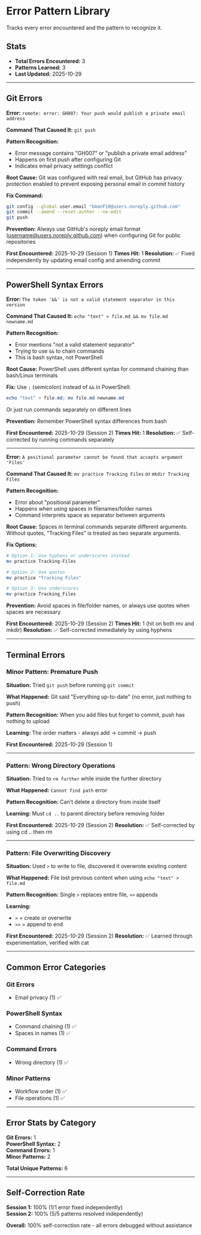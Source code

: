 # Error Pattern Library

Tracks every error encountered and the pattern to recognize it.

## Stats
- **Total Errors Encountered:** 3
- **Patterns Learned:** 3
- **Last Updated:** 2025-10-29

---

## Git Errors

**Error:** `remote: error: GH007: Your push would publish a private email address`

**Command That Caused It:** `git push`

**Pattern Recognition:** 
- Error message contains "GH007" or "publish a private email address"
- Happens on first push after configuring Git
- Indicates email privacy settings conflict

**Root Cause:** 
Git was configured with real email, but GitHub has privacy protection enabled to prevent exposing personal email in commit history

**Fix Command:**
```bash
git config --global user.email "GmanF10@users.noreply.github.com"
git commit --amend --reset-author --no-edit
git push
```

**Prevention:** Always use GitHub's noreply email format (username@users.noreply.github.com) when configuring Git for public repositories

**First Encountered:** 2025-10-29 (Session 1)
**Times Hit:** 1
**Resolution:** ✅ Fixed independently by updating email config and amending commit

---

## PowerShell Syntax Errors

**Error:** `The token '&&' is not a valid statement separator in this version`

**Command That Caused It:** `echo "text" > file.md && mv file.md newname.md`

**Pattern Recognition:**
- Error mentions "not a valid statement separator"
- Trying to use `&&` to chain commands
- This is bash syntax, not PowerShell

**Root Cause:**
PowerShell uses different syntax for command chaining than bash/Linux terminals

**Fix:**
Use `;` (semicolon) instead of `&&` in PowerShell:
```powershell
echo "text" > file.md; mv file.md newname.md
```

Or just run commands separately on different lines

**Prevention:** Remember PowerShell syntax differences from bash

**First Encountered:** 2025-10-29 (Session 2)
**Times Hit:** 1
**Resolution:** ✅ Self-corrected by running commands separately

---

**Error:** `A positional parameter cannot be found that accepts argument 'Files'`

**Command That Caused It:** `mv practice Tracking Files` or `mkdir Tracking Files`

**Pattern Recognition:**
- Error about "positional parameter"
- Happens when using spaces in filenames/folder names
- Command interprets space as separator between arguments

**Root Cause:**
Spaces in terminal commands separate different arguments. Without quotes, "Tracking Files" is treated as two separate arguments.

**Fix Options:**
```powershell
# Option 1: Use hyphens or underscores instead
mv practice Tracking-Files

# Option 2: Use quotes
mv practice "Tracking Files"

# Option 3: Use underscores
mv practice Tracking_Files
```

**Prevention:** Avoid spaces in file/folder names, or always use quotes when spaces are necessary

**First Encountered:** 2025-10-29 (Session 2)
**Times Hit:** 1 (hit on both mv and mkdir)
**Resolution:** ✅ Self-corrected immediately by using hyphens

---

## Terminal Errors

### Minor Pattern: Premature Push

**Situation:** Tried `git push` before running `git commit`

**What Happened:** Git said "Everything up-to-date" (no error, just nothing to push)

**Pattern Recognition:** When you add files but forget to commit, push has nothing to upload

**Learning:** The order matters - always add → commit → push

**First Encountered:** 2025-10-29 (Session 1)

---

### Pattern: Wrong Directory Operations

**Situation:** Tried to `rm further` while inside the further directory

**What Happened:** `Cannot find path` error

**Pattern Recognition:** Can't delete a directory from inside itself

**Learning:** Must `cd ..` to parent directory before removing folder

**First Encountered:** 2025-10-29 (Session 2)
**Resolution:** ✅ Self-corrected by using cd .. then rm

---

### Pattern: File Overwriting Discovery

**Situation:** Used `>` to write to file, discovered it overwrote existing content

**What Happened:** File lost previous content when using `echo "text" > file.md`

**Pattern Recognition:** Single `>` replaces entire file, `>>` appends

**Learning:** 
- `>` = create or overwrite
- `>>` = append to end

**First Encountered:** 2025-10-29 (Session 2)
**Resolution:** ✅ Learned through experimentation, verified with cat

---

## Common Error Categories

### Git Errors
- Email privacy (1) ✅

### PowerShell Syntax
- Command chaining (1) ✅
- Spaces in names (1) ✅

### Command Errors
- Wrong directory (1) ✅

### Minor Patterns
- Workflow order (1) ✅
- File operations (1) ✅

---

## Error Stats by Category

**Git Errors:** 1  
**PowerShell Syntax:** 2  
**Command Errors:** 1  
**Minor Patterns:** 2

**Total Unique Patterns:** 6

---

## Self-Correction Rate

**Session 1:** 100% (1/1 error fixed independently)  
**Session 2:** 100% (5/5 patterns resolved independently)

**Overall:** 100% self-correction rate - all errors debugged without assistance